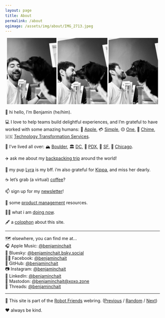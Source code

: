 ```yaml
---
layout: page
title: About
permalink: /about
ogimage: /assets/img/about/IMG_2713.jpeg
---
```

<div style="width: 100%;"><center>
  <img src="/assets/img/about/IMG_2713.jpeg" alt="Benjamin and Lyra, photo 1 of 3" style="width: 32%; max-width: 200px;" />
  <img src="/assets/img/about/IMG_2715.jpeg" alt="Benjamin and Lyra, photo 2 of 3" style="width: 32%; max-width: 200px;" />
  <img src="/assets/img/about/IMG_2716.jpeg" alt="Benjamin and Lyra, photo 3 of 3" style="width: 32%; max-width: 200px;" />
</center></div>

👋 hi hello, I’m Benjamin (he/him).<br />

💻 I love to help teams build delightful experiences, and I’m grateful to have worked with some amazing humans: 📱 [Apple](https://apple.com/), 💳 [Simple](https://en.wikipedia.org/wiki/Simple_(bank)), 🟡 [One](https://one.app/), 💚 [Chime](https://chime.com/), 🇺🇸 [Technology Transformation Services](https://tts.gsa.gov).<br />

🏡 I’ve lived all over: 🏔 [Boulder](/about/favorites/boulder), 🏛 [DC](/about/favorites/washington-dc), 🌲 [PDX](/about/favorites/portland), 🌁 [SF](/about/favorites/san-francisco), 🍕 [Chicago](/about/favorites/chicago).<br />

✈️ ask me about my <a href="/archives/two-weeks">backpacking trip</a> around the world!<br />

🐶 my pup [Lyra](/about/lyra) is my bff. i’m also grateful for [Kippa](/archives/kippa), and miss her dearly.<br />

☕️ let’s grab (a virtual) [coffee](https://calendly.com/benjaminchait/30min)?<br />

📫 sign up for my [newsletter](/newsletter)!<br />

🧰 some [product management](https://github.com/benjaminchait/at-work/blob/main/product-management-resources.md) resources.<br />

👨‍💻 what i am [doing now](/about/now).<br />

🖋 a [colophon](/about/colophon) about this site.<br />

<hr />

🗺️ elsewhere, you can find me at...<br />
🎧 Apple Music: [@benjaminchait](https://music.apple.com/profile/benjaminchait)<br />
🦋 Bluesky: [@benjaminchait.bsky.social](https://bsky.app/profile/benjaminchait.bsky.social)<br />
👯‍♀️ Facebook: [@benjaminchait](https://facebook.com/benjaminchait)<br />
👾 GitHub: [@benjaminchait](https://github.com/benjaminchait)<br />
📷 Instagram: [@benjaminchait](https://instagram.com/benjaminchait)<br />
👔 LinkedIn: [@benjaminchait](https://linkedin.com/in/benjaminchait)<br />
🦣 Mastodon: [@benjaminchait@xoxo.zone](https://xoxo.zone/@benjaminchait)<br />
🧵 Threads: [@benjaminchait](https://www.threads.net/@benjaminchait)<br />

<hr />

🤖 This site is part of the <a href="https://robot-friend-ring.netlify.app">Robot Friends</a> webring. (<a href="https://robot-friend-ring.netlify.app/prev">Previous</a> / <a href="https://robot-friend-ring.netlify.app/random">Random</a> / <a href="https://robot-friend-ring.netlify.app/next">Next</a>)<br />

❤️ always be kind.
